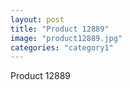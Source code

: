 ```yaml
---
layout: post
title: "Product 12889"
image: "product12889.jpg"
categories: "category1"
---
```

Product 12889
